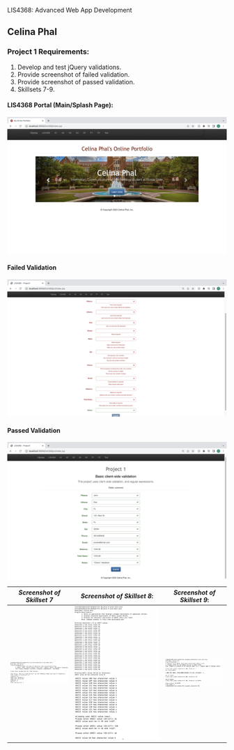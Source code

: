LIS4368: Advanced Web App Development

## Celina Phal

### Project 1 Requirements:

1. Develop and test jQuery validations. 
2. Provide screenshot of failed validation.
3. Provide screenshot of passed validation.
4. Skillsets 7-9.


#### LIS4368 Portal (Main/Splash Page):

![Java Installation Screenshot](img/img1.png)

#### Failed Validation

![JDK Installation Screenshot](img/img2.png)

#### Passed Validation

![Android Studio Installation Screenshot](img/img3.png)



| *Screenshot of Skillset 7*      | *Screenshot of Skillset 8*: | *Screenshot of Skillset 9*:     |
| :----:       |    :----:   |          :----: |
| ![Skillset1](img/ss7.png)   | ![Skillset2](img/ss81.png) ![SS2](img/ss82.png)| ![Skillset3](img/ss9.png) |
